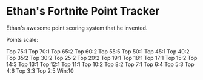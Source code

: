 # Ethan's Fortnite Point Tracker


Ethan's awesome point scoring system that he invented.


Points scale:

Top 75:1
Top 70:1
Top 65:2
Top 60:2
Top 55:5
Top 50:1
Top 45:1
Top 40:2
Top 35:2
Top 30:2
Top 25:2
Top 20:2
Top 19:1
Top 18:1
Top 17:1
Top 15:2
Top 14:3
Top 13:1
Top 12:1
Top 11:1
Top 10:2
Top 8:2
Top 7:1
Top 6:4
Top 5:3
Top 4:6
Top 3:3
Top 2:5
Win:10